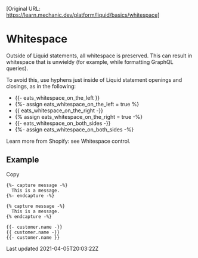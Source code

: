 [Original URL: https://learn.mechanic.dev/platform/liquid/basics/whitespace]

# Whitespace

Outside of Liquid statements, all whitespace is preserved. This can result in whitespace that is unwieldy (for example, while formatting GraphQL queries).

To avoid this, use hyphens just inside of Liquid statement openings and closings, as in the following:

- {{- eats\_whitespace\_on\_the\_left }}
- {%- assign eats\_whitespace\_on\_the\_left = true %}
- {{ eats\_whitespace\_on\_the\_right -}}
- {% assign eats\_whitespace\_on\_the\_right = true -%}
- {{- eats\_whitespace\_on\_both\_sides -}}
- {%- assign eats\_whitespace\_on\_both\_sides -%}

Learn more from Shopify: see Whitespace control.

## Example

Copy

    {%- capture message -%}
      This is a message.
    {%- endcapture -%}
    
    {% capture message -%}
      This is a message.
    {% endcapture -%}
    
    {{- customer.name -}}
    {{ customer.name -}}
    {{- customer.name }}

Last updated 2021-04-05T20:03:22Z